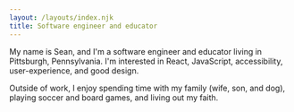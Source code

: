 ```yaml
---
layout: /layouts/index.njk
title: Software engineer and educator
---
```


My name is Sean, and I'm a software engineer and educator living in Pittsburgh, Pennsylvania. I'm interested in React, JavaScript, accessibility, user-experience, and good design.

Outside of work, I enjoy spending time with my family (wife, son, and dog), playing soccer and board games, and living out my faith.
